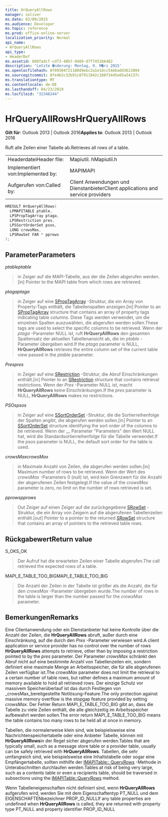 ```yaml
---
title: HrQueryAllRows
manager: soliver
ms.date: 03/09/2015
ms.audience: Developer
ms.topic: reference
ms.prod: office-online-server
localization_priority: Normal
api_name:
- HrQueryAllRows
api_type:
- HeaderDef
ms.assetid: b08fadcf-cdf3-48b7-9489-d7f745266482
description: 'Letzte �nderung: Montag, 9. M�rz 2015'
ms.openlocfilehash: 0f09304f21180d9ebc2a1e1dcc54ebadd3622804
ms.sourcegitcommit: 8fe462c32b91c87911942c188f3445e85a54137c
ms.translationtype: MT
ms.contentlocale: de-DE
ms.lasthandoff: 04/23/2019
ms.locfileid: "32348244"
---
```

# <a name="hrqueryallrows"></a><span data-ttu-id="f9193-103">HrQueryAllRows</span><span class="sxs-lookup"><span data-stu-id="f9193-103">HrQueryAllRows</span></span>

  
  
<span data-ttu-id="f9193-104">**Gilt für**: Outlook 2013 | Outlook 2016</span><span class="sxs-lookup"><span data-stu-id="f9193-104">**Applies to**: Outlook 2013 | Outlook 2016</span></span> 
  
<span data-ttu-id="f9193-105">Ruft alle Zeilen einer Tabelle ab.</span><span class="sxs-lookup"><span data-stu-id="f9193-105">Retrieves all rows of a table.</span></span> 
  
|||
|:-----|:-----|
|<span data-ttu-id="f9193-106">Headerdatei</span><span class="sxs-lookup"><span data-stu-id="f9193-106">Header file:</span></span>  <br/> |<span data-ttu-id="f9193-107">Mapiutil. h</span><span class="sxs-lookup"><span data-stu-id="f9193-107">Mapiutil.h</span></span>  <br/> |
|<span data-ttu-id="f9193-108">Implementiert von:</span><span class="sxs-lookup"><span data-stu-id="f9193-108">Implemented by:</span></span>  <br/> |<span data-ttu-id="f9193-109">MAPI</span><span class="sxs-lookup"><span data-stu-id="f9193-109">MAPI</span></span>  <br/> |
|<span data-ttu-id="f9193-110">Aufgerufen von:</span><span class="sxs-lookup"><span data-stu-id="f9193-110">Called by:</span></span>  <br/> |<span data-ttu-id="f9193-111">Client Anwendungen und Dienstanbieter</span><span class="sxs-lookup"><span data-stu-id="f9193-111">Client applications and service providers</span></span>  <br/> |
   
```cpp
HRESULT HrQueryAllRows(
  LPMAPITABLE ptable,
  LPSPropTagArray ptaga,
  LPSRestriction pres,
  LPSSortOrderSet psos,
  LONG crowsMax,
  LPSRowSet FAR * pprows
);
```

## <a name="parameters"></a><span data-ttu-id="f9193-112">Parameter</span><span class="sxs-lookup"><span data-stu-id="f9193-112">Parameters</span></span>

 <span data-ttu-id="f9193-113">_ptable_</span><span class="sxs-lookup"><span data-stu-id="f9193-113">_ptable_</span></span>
  
> <span data-ttu-id="f9193-114">in Zeiger auf die MAPI-Tabelle, aus der die Zeilen abgerufen werden.</span><span class="sxs-lookup"><span data-stu-id="f9193-114">[in] Pointer to the MAPI table from which rows are retrieved.</span></span> 
    
 <span data-ttu-id="f9193-115">_ptaga_</span><span class="sxs-lookup"><span data-stu-id="f9193-115">_ptaga_</span></span>
  
> <span data-ttu-id="f9193-116">in Zeiger auf eine [SPropTagArray](sproptagarray.md) -Struktur, die ein Array von Property-Tags enthält, die Tabellenspalten anzeigen.</span><span class="sxs-lookup"><span data-stu-id="f9193-116">[in] Pointer to an [SPropTagArray](sproptagarray.md) structure that contains an array of property tags indicating table columns.</span></span> <span data-ttu-id="f9193-117">Diese Tags werden verwendet, um die einzelnen Spalten auszuwählen, die abgerufen werden sollen.</span><span class="sxs-lookup"><span data-stu-id="f9193-117">These tags are used to select the specific columns to be retrieved.</span></span> <span data-ttu-id="f9193-118">Wenn der _ptaga_ -Parameter NULL ist, ruft **HrQueryAllRows** den gesamten Spaltensatz der aktuellen Tabellenansicht ab, die im _ptable_ -Parameter übergeben wird.</span><span class="sxs-lookup"><span data-stu-id="f9193-118">If the  _ptaga_ parameter is NULL, **HrQueryAllRows** retrieves the entire column set of the current table view passed in the  _ptable_ parameter.</span></span> 
    
 <span data-ttu-id="f9193-119">_Pres_</span><span class="sxs-lookup"><span data-stu-id="f9193-119">_pres_</span></span>
  
> <span data-ttu-id="f9193-120">in Zeiger auf eine [SRestriction](srestriction.md) -Struktur, die Abruf Einschränkungen enthält.</span><span class="sxs-lookup"><span data-stu-id="f9193-120">[in] Pointer to an [SRestriction](srestriction.md) structure that contains retrieval restrictions.</span></span> <span data-ttu-id="f9193-121">Wenn der _Pres_ -Parameter NULL ist, macht **HrQueryAllRows** keine Einschränkungen.</span><span class="sxs-lookup"><span data-stu-id="f9193-121">If the  _pres_ parameter is NULL, **HrQueryAllRows** makes no restrictions.</span></span> 
    
 <span data-ttu-id="f9193-122">_PSOs_</span><span class="sxs-lookup"><span data-stu-id="f9193-122">_psos_</span></span>
  
> <span data-ttu-id="f9193-123">in Zeiger auf eine [SSortOrderSet](ssortorderset.md) -Struktur, die die Sortierreihenfolge der Spalten angibt, die abgerufen werden sollen.</span><span class="sxs-lookup"><span data-stu-id="f9193-123">[in] Pointer to an [SSortOrderSet](ssortorderset.md) structure identifying the sort order of the columns to be retrieved.</span></span> <span data-ttu-id="f9193-124">Wenn der __ Parameter "Parameters" den Wert NULL hat, wird die Standardsortierreihenfolge für die Tabelle verwendet.</span><span class="sxs-lookup"><span data-stu-id="f9193-124">If the  _psos_ parameter is NULL, the default sort order for the table is used.</span></span> 
    
 <span data-ttu-id="f9193-125">_crowsMax_</span><span class="sxs-lookup"><span data-stu-id="f9193-125">_crowsMax_</span></span>
  
> <span data-ttu-id="f9193-126">in Maximale Anzahl von Zeilen, die abgerufen werden sollen.</span><span class="sxs-lookup"><span data-stu-id="f9193-126">[in] Maximum number of rows to be retrieved.</span></span> <span data-ttu-id="f9193-127">Wenn der Wert des _crowsMax_ -Parameters 0 (null) ist, wird kein Grenzwert für die Anzahl der abgerufenen Zeilen festgelegt.</span><span class="sxs-lookup"><span data-stu-id="f9193-127">If the value of the  _crowsMax_ parameter is zero, no limit on the number of rows retrieved is set.</span></span> 
    
 <span data-ttu-id="f9193-128">_pprows_</span><span class="sxs-lookup"><span data-stu-id="f9193-128">_pprows_</span></span>
  
> <span data-ttu-id="f9193-129">Out Zeiger auf einen Zeiger auf die zurückgegebene [SRowSet](srowset.md) -Struktur, die ein Array von Zeigern auf die abgerufenen Tabellenzeilen enthält.</span><span class="sxs-lookup"><span data-stu-id="f9193-129">[out] Pointer to a pointer to the returned [SRowSet](srowset.md) structure that contains an array of pointers to the retrieved table rows.</span></span> 
    
## <a name="return-value"></a><span data-ttu-id="f9193-130">Rückgabewert</span><span class="sxs-lookup"><span data-stu-id="f9193-130">Return value</span></span>

<span data-ttu-id="f9193-131">S_OK</span><span class="sxs-lookup"><span data-stu-id="f9193-131">S_OK</span></span> 
  
> <span data-ttu-id="f9193-132">Der Aufruf hat die erwarteten Zeilen einer Tabelle abgerufen.</span><span class="sxs-lookup"><span data-stu-id="f9193-132">The call retrieved the expected rows of a table.</span></span> 
    
<span data-ttu-id="f9193-133">MAPI_E_TABLE_TOO_BIG</span><span class="sxs-lookup"><span data-stu-id="f9193-133">MAPI_E_TABLE_TOO_BIG</span></span> 
  
> <span data-ttu-id="f9193-134">Die Anzahl der Zeilen in der Tabelle ist größer als die Anzahl, die für den _crowsMax_ -Parameter übergeben wurde.</span><span class="sxs-lookup"><span data-stu-id="f9193-134">The number of rows in the table is larger than the number passed for the  _crowsMax_ parameter.</span></span> 
    
## <a name="remarks"></a><span data-ttu-id="f9193-135">Bemerkungen</span><span class="sxs-lookup"><span data-stu-id="f9193-135">Remarks</span></span>

<span data-ttu-id="f9193-136">Eine Clientanwendung oder ein Dienstanbieter hat keine Kontrolle über die Anzahl der Zeilen, die **HrQueryAllRows** abruft, außer durch eine Einschränkung, auf die durch den _Pres_ -Parameter verwiesen wird.</span><span class="sxs-lookup"><span data-stu-id="f9193-136">A client application or service provider has no control over the number of rows **HrQueryAllRows** attempts to retrieve, other than by imposing a restriction pointed to by the  _pres_ parameter.</span></span> <span data-ttu-id="f9193-137">Der Parameter _crowsMax_ schränkt den Abruf nicht auf eine bestimmte Anzahl von Tabellenzeilen ein, sondern definiert eine maximale Menge an Arbeitsspeicher, die für alle abgerufenen Zeilen verfügbar ist.</span><span class="sxs-lookup"><span data-stu-id="f9193-137">The  _crowsMax_ parameter does not limit the retrieval to a certain number of table rows, but rather defines a maximum amount of memory available to hold all retrieved rows.</span></span> <span data-ttu-id="f9193-138">Der einzige Schutz vor massivem Speicherüberlauf ist das durch Festlegen von _crowsMax_bereitgestellte Notlösung-Feature.</span><span class="sxs-lookup"><span data-stu-id="f9193-138">The only protection against massive memory overflow is the stopgap feature provided by setting  _crowsMax_.</span></span> <span data-ttu-id="f9193-139">Der Fehler Return MAPI_E_TABLE_TOO_BIG gibt an, dass die Tabelle zu viele Zeilen enthält, die alle gleichzeitig im Arbeitsspeicher aufbewahrt werden sollen.</span><span class="sxs-lookup"><span data-stu-id="f9193-139">The error return MAPI_E_TABLE_TOO_BIG means the table contains too many rows to be held all at once in memory.</span></span> 
  
<span data-ttu-id="f9193-140">Tabellen, die normalerweise klein sind, wie beispielsweise eine Nachrichtenspeichertabelle oder eine Anbieter Tabelle, können mit **HrQueryAllRows**in der Regel sicher abgerufen werden.</span><span class="sxs-lookup"><span data-stu-id="f9193-140">Tables that are typically small, such as a message store table or a provider table, usually can be safely retrieved with **HrQueryAllRows**.</span></span> <span data-ttu-id="f9193-141">Tabellen, die sehr umfangreich sind, wie beispielsweise eine Inhaltstabelle oder sogar eine Empfängertabelle, sollten mithilfe der [IMAPITable:: QueryRows](imapitable-queryrows.md) -Methode in Unterabschnitten durchlaufen werden.</span><span class="sxs-lookup"><span data-stu-id="f9193-141">Tables at risk of being very large, such as a contents table or even a recipients table, should be traversed in subsections using the [IMAPITable::QueryRows](imapitable-queryrows.md) method.</span></span> 
  
<span data-ttu-id="f9193-142">Wenn Tabelleneigenschaften nicht definiert sind, wenn **HrQueryAllRows** aufgerufen wird, werden Sie mit dem Eigenschaftentyp PT_NULL und dem EIGENSCHAFTENbezeichner PROP_ID_NULL</span><span class="sxs-lookup"><span data-stu-id="f9193-142">If any table properties are undefined when **HrQueryAllRows** is called, they are returned with property type PT_NULL and property identifier PROP_ID_NULL</span></span> 
  

